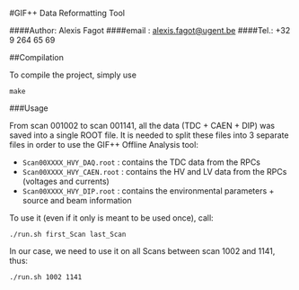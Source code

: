 #GIF++ Data Reformatting Tool

####Author: Alexis Fagot
####email : alexis.fagot@ugent.be
####Tel.: +32 9 264 65 69

##Compilation

To compile the project, simply use

    make

###Usage

From scan 001002 to scan 001141, all the data (TDC + CAEN + DIP) was saved into a single ROOT file. It is needed to split these files into 3 separate files in order to use the GIF++ Offline Analysis tool:

* `Scan00XXXX_HVY_DAQ.root` : contains the TDC data from the RPCs
* `Scan00XXXX_HVY_CAEN.root` : contains the HV and LV data from the RPCs (voltages and currents)
* `Scan00XXXX_HVY_DIP.root` : contains the environmental parameters + source and beam information

To use it (even if it only is meant to be used once), call:

    ./run.sh first_Scan last_Scan

In our case, we need to use it on all Scans between scan 1002 and 1141, thus:

    ./run.sh 1002 1141
